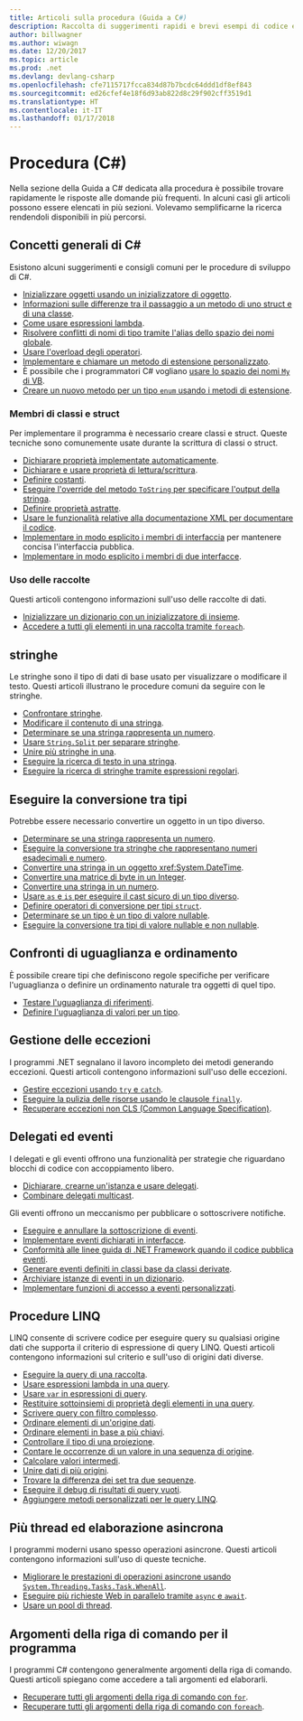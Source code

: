 ```yaml
---
title: Articoli sulla procedura (Guida a C#)
description: Raccolta di suggerimenti rapidi e brevi esempi di codice evidenziati
author: billwagner
ms.author: wiwagn
ms.date: 12/20/2017
ms.topic: article
ms.prod: .net
ms.devlang: devlang-csharp
ms.openlocfilehash: cfe7115717fcca834d87b7bcdc64ddd1df8ef843
ms.sourcegitcommit: ed26cfef4e18f6d93ab822d8c29f902cff3519d1
ms.translationtype: HT
ms.contentlocale: it-IT
ms.lasthandoff: 01/17/2018
---
```

# <a name="how-to-c"></a>Procedura (C#)

Nella sezione della Guida a C# dedicata alla procedura è possibile trovare rapidamente le risposte alle domande più frequenti. In alcuni casi gli articoli possono essere elencati in più sezioni. Volevamo semplificarne la ricerca rendendoli disponibili in più percorsi. 

## <a name="general-c-concepts"></a>Concetti generali di C#

Esistono alcuni suggerimenti e consigli comuni per le procedure di sviluppo di C#.

- [Inizializzare oggetti usando un inizializzatore di oggetto](../programming-guide/classes-and-structs/how-to-initialize-objects-by-using-an-object-initializer.md).
- [Informazioni sulle differenze tra il passaggio a un metodo di uno struct e di una classe](../programming-guide/classes-and-structs/how-to-know-the-difference-passing-a-struct-and-passing-a-class-to-a-method.md).
- [Come usare espressioni lambda](../programming-guide/statements-expressions-operators/how-to-use-lambda-expressions-outside-linq.md).
- [Risolvere conflitti di nomi di tipo tramite l'alias dello spazio dei nomi globale](../programming-guide/namespaces/how-to-use-the-global-namespace-alias.md).
- [Usare l'overload degli operatori](../programming-guide/statements-expressions-operators/how-to-use-operator-overloading-to-create-a-complex-number-class.md).
- [Implementare e chiamare un metodo di estensione personalizzato](../programming-guide/classes-and-structs/how-to-implement-and-call-a-custom-extension-method.md).
- È possibile che i programmatori C# vogliano [usare lo spazio dei nomi `My` di VB](../programming-guide/namespaces/how-to-use-the-my-namespace.md).
- [Creare un nuovo metodo per un tipo `enum` usando i metodi di estensione](../programming-guide/classes-and-structs/how-to-create-a-new-method-for-an-enumeration.md).

### <a name="class-and-struct-members"></a>Membri di classi e struct

Per implementare il programma è necessario creare classi e struct. Queste tecniche sono comunemente usate durante la scrittura di classi o struct.

- [Dichiarare proprietà implementate automaticamente](../programming-guide/classes-and-structs/how-to-implement-a-lightweight-class-with-auto-implemented-properties.md).
- [Dichiarare e usare proprietà di lettura/scrittura](../programming-guide/classes-and-structs/how-to-declare-and-use-read-write-properties.md).
- [Definire costanti](../programming-guide/classes-and-structs/how-to-define-constants.md).
- [Eseguire l'override del metodo `ToString` per specificare l'output della stringa](../programming-guide/classes-and-structs/how-to-override-the-tostring-method.md).
- [Definire proprietà astratte](../programming-guide/classes-and-structs/how-to-define-abstract-properties.md).
- [Usare le funzionalità relative alla documentazione XML per documentare il codice](../programming-guide/xmldoc/how-to-use-the-xml-documentation-features.md).
- [Implementare in modo esplicito i membri di interfaccia](../programming-guide/interfaces/how-to-explicitly-implement-interface-members.md) per mantenere concisa l'interfaccia pubblica.
- [Implementare in modo esplicito i membri di due interfacce](../programming-guide/interfaces/how-to-explicitly-implement-members-of-two-interfaces.md).

### <a name="working-with-collections"></a>Uso delle raccolte

Questi articoli contengono informazioni sull'uso delle raccolte di dati.

- [Inizializzare un dizionario con un inizializzatore di insieme](../programming-guide/classes-and-structs/how-to-initialize-a-dictionary-with-a-collection-initializer.md).
- [Accedere a tutti gli elementi in una raccolta tramite `foreach`](../programming-guide/classes-and-structs/how-to-access-a-collection-class-with-foreach.md).

## <a name="strings"></a>stringhe

Le stringhe sono il tipo di dati di base usato per visualizzare o modificare il testo. Questi articoli illustrano le procedure comuni da seguire con le stringhe.

- [Confrontare stringhe](../programming-guide/strings/how-to-compare-strings.md).
- [Modificare il contenuto di una stringa](../programming-guide/strings/how-to-modify-string-contents.md).
- [Determinare se una stringa rappresenta un numero](../programming-guide/strings/how-to-determine-whether-a-string-represents-a-numeric-value.md).
- [Usare `String.Split` per separare stringhe](parse-strings-using-split.md).
- [Unire più stringhe in una](../programming-guide/strings/how-to-concatenate-multiple-strings.md).
- [Eseguire la ricerca di testo in una stringa](../programming-guide/strings/how-to-search-strings-using-string-methods.md).
- [Eseguire la ricerca di stringhe tramite espressioni regolari](../programming-guide/strings/how-to-search-strings-using-regular-expressions.md).

## <a name="convert-between-types"></a>Eseguire la conversione tra tipi

Potrebbe essere necessario convertire un oggetto in un tipo diverso.

- [Determinare se una stringa rappresenta un numero](../programming-guide/strings/how-to-determine-whether-a-string-represents-a-numeric-value.md).
- [Eseguire la conversione tra stringhe che rappresentano numeri esadecimali e numero](../programming-guide/types/how-to-convert-between-hexadecimal-strings-and-numeric-types.md).
- [Convertire una stringa in un oggetto <xref:System.DateTime>](../programming-guide/strings/how-to-convert-a-string-to-a-datetime.md).
- [Convertire una matrice di byte in un Integer](../programming-guide/types/how-to-convert-a-byte-array-to-an-int.md).
- [Convertire una stringa in un numero](../programming-guide/types/how-to-convert-a-string-to-a-number.md).
- [Usare `as` e `is` per eseguire il cast sicuro di un tipo diverso](../programming-guide/types/how-to-safely-cast-by-using-as-and-is-operators.md).
- [Definire operatori di conversione per tipi `struct`](../programming-guide/statements-expressions-operators/how-to-implement-user-defined-conversions-between-structs.md).
- [Determinare se un tipo è un tipo di valore nullable](../programming-guide/nullable-types/how-to-identify-a-nullable-type.md).
- [Eseguire la conversione tra tipi di valore nullable e non nullable](../programming-guide/nullable-types/how-to-safely-cast-from-bool-to-bool.md).

## <a name="equality-and-ordering-comparisons"></a>Confronti di uguaglianza e ordinamento

È possibile creare tipi che definiscono regole specifiche per verificare l'uguaglianza o definire un ordinamento naturale tra oggetti di quel tipo.

- [Testare l'uguaglianza di riferimenti](../programming-guide/statements-expressions-operators/how-to-test-for-reference-equality-identity.md).
- [Definire l'uguaglianza di valori per un tipo](../programming-guide/statements-expressions-operators/how-to-define-value-equality-for-a-type.md).

## <a name="exception-handling"></a>Gestione delle eccezioni

I programmi .NET segnalano il lavoro incompleto dei metodi generando eccezioni. Questi articoli contengono informazioni sull'uso delle eccezioni.

- [Gestire eccezioni usando `try` e `catch`](../programming-guide/exceptions/how-to-handle-an-exception-using-try-catch.md).
- [Eseguire la pulizia delle risorse usando le clausole `finally`](../programming-guide/exceptions/how-to-execute-cleanup-code-using-finally.md).
- [Recuperare eccezioni non CLS (Common Language Specification)](../programming-guide/exceptions/how-to-catch-a-non-cls-exception.md).

## <a name="delegates-and-events"></a>Delegati ed eventi

I delegati e gli eventi offrono una funzionalità per strategie che riguardano blocchi di codice con accoppiamento libero.

- [Dichiarare, crearne un'istanza e usare delegati](../programming-guide/delegates/how-to-declare-instantiate-and-use-a-delegate.md).
- [Combinare delegati multicast](../programming-guide/delegates/how-to-combine-delegates-multicast-delegates.md).

Gli eventi offrono un meccanismo per pubblicare o sottoscrivere notifiche.

- [Eseguire e annullare la sottoscrizione di eventi](../programming-guide/events/how-to-subscribe-to-and-unsubscribe-from-events.md).
- [Implementare eventi dichiarati in interfacce](../programming-guide/events/how-to-implement-interface-events.md).
- [Conformità alle linee guida di .NET Framework quando il codice pubblica eventi](../programming-guide/events/how-to-publish-events-that-conform-to-net-framework-guidelines.md).
- [Generare eventi definiti in classi base da classi derivate](../programming-guide/events/how-to-raise-base-class-events-in-derived-classes.md).
- [Archiviare istanze di eventi in un dizionario](../programming-guide/events/how-to-use-a-dictionary-to-store-event-instances.md).
- [Implementare funzioni di accesso a eventi personalizzati](../programming-guide/events/how-to-implement-custom-event-accessors.md).

## <a name="linq-practices"></a>Procedure LINQ

LINQ consente di scrivere codice per eseguire query su qualsiasi origine dati che supporta il criterio di espressione di query LINQ. Questi articoli contengono informazioni sul criterio e sull'uso di origini dati diverse.

- [Eseguire la query di una raccolta](../programming-guide/concepts/linq/how-to-query-an-arraylist-with-linq.md).
- [Usare espressioni lambda in una query](../programming-guide/statements-expressions-operators/how-to-use-lambda-expressions-in-a-query.md).
- [Usare `var` in espressioni di query](../programming-guide/classes-and-structs/how-to-use-implicitly-typed-local-variables-and-arrays-in-a-query-expression.md).
- [Restituire sottoinsiemi di proprietà degli elementi in una query](../programming-guide/classes-and-structs/how-to-return-subsets-of-element-properties-in-a-query.md).
- [Scrivere query con filtro complesso](../programming-guide/concepts/linq/how-to-write-queries-with-complex-filtering.md).
- [Ordinare elementi di un'origine dati](../programming-guide/concepts/linq/how-to-sort-elements.md).
- [Ordinare elementi in base a più chiavi](../programming-guide/concepts/linq/how-to-sort-elements-on-multiple-keys.md).
- [Controllare il tipo di una proiezione](../programming-guide/concepts/linq/how-to-control-the-type-of-a-projection.md).
- [Contare le occorrenze di un valore in una sequenza di origine](../programming-guide/concepts/linq/how-to-count-occurrences-of-a-word-in-a-string-linq.md).
- [Calcolare valori intermedi](../programming-guide/concepts/linq/how-to-calculate-intermediate-values.md).
- [Unire dati di più origini](../programming-guide/concepts/linq/how-to-populate-object-collections-from-multiple-sources-linq.md).
- [Trovare la differenza dei set tra due sequenze](../programming-guide/concepts/linq/how-to-find-the-set-difference-between-two-lists-linq.md).
- [Eseguire il debug di risultati di query vuoti](../programming-guide/concepts/linq/how-to-debug-empty-query-results-sets.md).
- [Aggiungere metodi personalizzati per le query LINQ](../programming-guide/concepts/linq/how-to-add-custom-methods-for-linq-queries.md).

## <a name="multiple-threads-and-async-processing"></a>Più thread ed elaborazione asincrona

I programmi moderni usano spesso operazioni asincrone. Questi articoli contengono informazioni sull'uso di queste tecniche.

- [Migliorare le prestazioni di operazioni asincrone usando `System.Threading.Tasks.Task.WhenAll`](../programming-guide/concepts/async/how-to-extend-the-async-walkthrough-by-using-task-whenall.md).
- [Eseguire più richieste Web in parallelo tramite `async` e `await`](../programming-guide/concepts/async/how-to-make-multiple-web-requests-in-parallel-by-using-async-and-await.md).
- [Usare un pool di thread](../programming-guide/concepts/threading/how-to-use-a-thread-pool.md).

## <a name="command-line-args-to-your-program"></a>Argomenti della riga di comando per il programma

I programmi C# contengono generalmente argomenti della riga di comando. Questi articoli spiegano come accedere a tali argomenti ed elaborarli.

- [Recuperare tutti gli argomenti della riga di comando con `for`](../programming-guide/main-and-command-args/how-to-display-command-line-arguments.md).
- [Recuperare tutti gli argomenti della riga di comando con `foreach`](../programming-guide/main-and-command-args/how-to-access-command-line-arguments-using-foreach.md).
